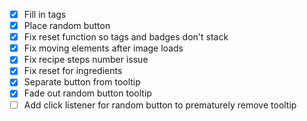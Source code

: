 - [x] Fill in tags
- [x] Place random button
- [x] Fix reset function so tags and badges don't stack
- [x] Fix moving elements after image loads
- [x] Fix recipe steps number issue
- [x] Fix reset for ingredients
- [x] Separate button from tooltip
- [x] Fade out random button tooltip
- [ ] Add click listener for random button to prematurely remove tooltip
